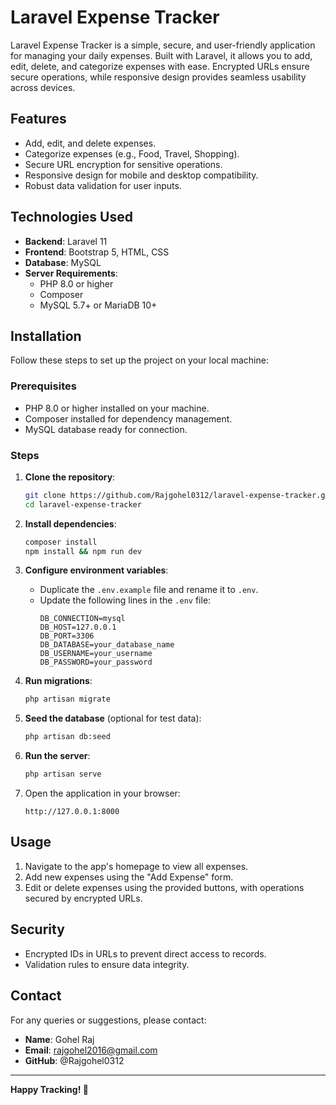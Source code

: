 # Laravel Expense Tracker

Laravel Expense Tracker is a simple, secure, and user-friendly application for managing your daily expenses. Built with Laravel, it allows you to add, edit, delete, and categorize expenses with ease. Encrypted URLs ensure secure operations, while responsive design provides seamless usability across devices.

## Features

-   Add, edit, and delete expenses.
-   Categorize expenses (e.g., Food, Travel, Shopping).
-   Secure URL encryption for sensitive operations.
-   Responsive design for mobile and desktop compatibility.
-   Robust data validation for user inputs.

## Technologies Used

-   **Backend**: Laravel 11
-   **Frontend**: Bootstrap 5, HTML, CSS
-   **Database**: MySQL
-   **Server Requirements**:
    -   PHP 8.0 or higher
    -   Composer
    -   MySQL 5.7+ or MariaDB 10+

## Installation

Follow these steps to set up the project on your local machine:

### Prerequisites

-   PHP 8.0 or higher installed on your machine.
-   Composer installed for dependency management.
-   MySQL database ready for connection.

### Steps

1. **Clone the repository**:

    ```bash
    git clone https://github.com/Rajgohel0312/laravel-expense-tracker.git
    cd laravel-expense-tracker
    ```

2. **Install dependencies**:

    ```bash
    composer install
    npm install && npm run dev
    ```

3. **Configure environment variables**:

    - Duplicate the `.env.example` file and rename it to `.env`.
    - Update the following lines in the `.env` file:
        ```dotenv
        DB_CONNECTION=mysql
        DB_HOST=127.0.0.1
        DB_PORT=3306
        DB_DATABASE=your_database_name
        DB_USERNAME=your_username
        DB_PASSWORD=your_password
        ```

4. **Run migrations**:

    ```bash
    php artisan migrate
    ```

5. **Seed the database** (optional for test data):

    ```bash
    php artisan db:seed
    ```

6. **Run the server**:

    ```bash
    php artisan serve
    ```

7. Open the application in your browser:
    ```
    http://127.0.0.1:8000
    ```

## Usage

1. Navigate to the app's homepage to view all expenses.
2. Add new expenses using the "Add Expense" form.
3. Edit or delete expenses using the provided buttons, with operations secured by encrypted URLs.

## Security

-   Encrypted IDs in URLs to prevent direct access to records.
-   Validation rules to ensure data integrity.

## Contact

For any queries or suggestions, please contact:

-   **Name**: Gohel Raj
-   **Email**: rajgohel2016@gmail.com
-   **GitHub**: @Rajgohel0312

---

**Happy Tracking! 🎉**
